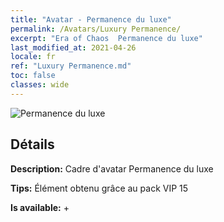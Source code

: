 ```yaml
---
title: "Avatar - Permanence du luxe"
permalink: /Avatars/Luxury Permanence/
excerpt: "Era of Chaos  Permanence du luxe"
last_modified_at: 2021-04-26
locale: fr
ref: "Luxury Permanence.md"
toc: false
classes: wide
---
```

 ![Permanence du luxe](/images/a/avatarFrame_80.png)

## Détails

 **Description:** Cadre d'avatar Permanence du luxe 

 **Tips:** Élément obtenu grâce au pack VIP 15 

 **Is available:**  + 

